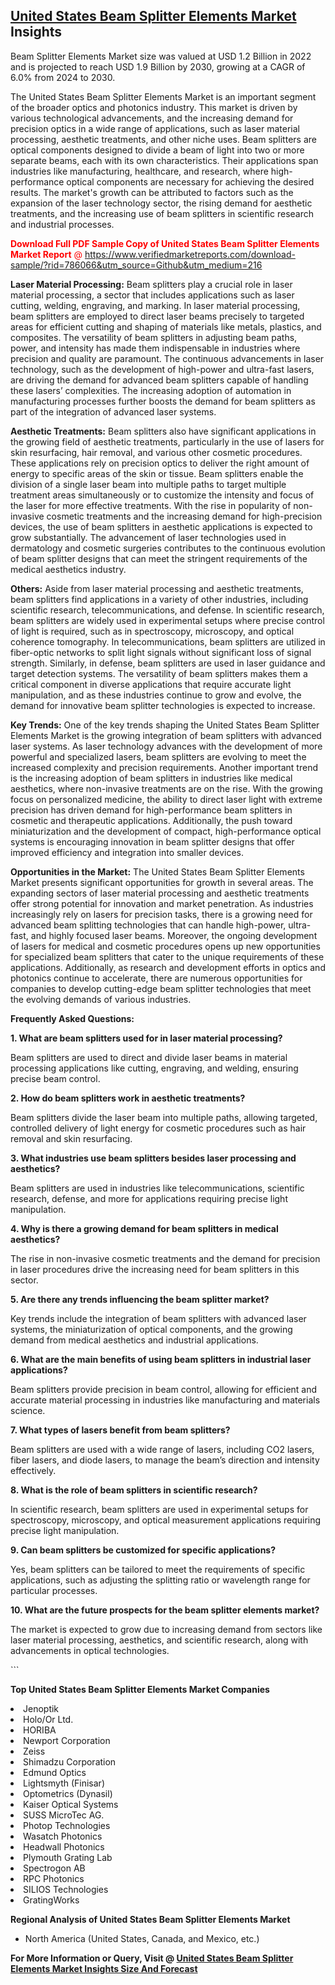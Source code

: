 <h2><a href="https://www.verifiedmarketreports.com/download-sample/?rid=786066&amp;utm_source=Github&amp;utm_medium=216" target="_blank">United States Beam Splitter Elements Market</a> Insights</h2><p>Beam Splitter Elements Market size was valued at USD 1.2 Billion in 2022 and is projected to reach USD 1.9 Billion by 2030, growing at a CAGR of 6.0% from 2024 to 2030.</p><p><p>The United States Beam Splitter Elements Market is an important segment of the broader optics and photonics industry. This market is driven by various technological advancements, and the increasing demand for precision optics in a wide range of applications, such as laser material processing, aesthetic treatments, and other niche uses. Beam splitters are optical components designed to divide a beam of light into two or more separate beams, each with its own characteristics. Their applications span industries like manufacturing, healthcare, and research, where high-performance optical components are necessary for achieving the desired results. The market's growth can be attributed to factors such as the expansion of the laser technology sector, the rising demand for aesthetic treatments, and the increasing use of beam splitters in scientific research and industrial processes.<p><span class=""><span style="color: #ff0000;"><strong>Download Full PDF Sample Copy of United States Beam Splitter Elements Market Report</strong> @ </span><a href="https://www.verifiedmarketreports.com/download-sample/?rid=786066&amp;utm_source=Github&amp;utm_medium=216" target="_blank">https://www.verifiedmarketreports.com/download-sample/?rid=786066&amp;utm_source=Github&amp;utm_medium=216</a></span></p></p><p><strong>Laser Material Processing:</strong> Beam splitters play a crucial role in laser material processing, a sector that includes applications such as laser cutting, welding, engraving, and marking. In laser material processing, beam splitters are employed to direct laser beams precisely to targeted areas for efficient cutting and shaping of materials like metals, plastics, and composites. The versatility of beam splitters in adjusting beam paths, power, and intensity has made them indispensable in industries where precision and quality are paramount. The continuous advancements in laser technology, such as the development of high-power and ultra-fast lasers, are driving the demand for advanced beam splitters capable of handling these lasers’ complexities. The increasing adoption of automation in manufacturing processes further boosts the demand for beam splitters as part of the integration of advanced laser systems.<p><strong>Aesthetic Treatments:</strong> Beam splitters also have significant applications in the growing field of aesthetic treatments, particularly in the use of lasers for skin resurfacing, hair removal, and various other cosmetic procedures. These applications rely on precision optics to deliver the right amount of energy to specific areas of the skin or tissue. Beam splitters enable the division of a single laser beam into multiple paths to target multiple treatment areas simultaneously or to customize the intensity and focus of the laser for more effective treatments. With the rise in popularity of non-invasive cosmetic treatments and the increasing demand for high-precision devices, the use of beam splitters in aesthetic applications is expected to grow substantially. The advancement of laser technologies used in dermatology and cosmetic surgeries contributes to the continuous evolution of beam splitter designs that can meet the stringent requirements of the medical aesthetics industry.<p><strong>Others:</strong> Aside from laser material processing and aesthetic treatments, beam splitters find applications in a variety of other industries, including scientific research, telecommunications, and defense. In scientific research, beam splitters are widely used in experimental setups where precise control of light is required, such as in spectroscopy, microscopy, and optical coherence tomography. In telecommunications, beam splitters are utilized in fiber-optic networks to split light signals without significant loss of signal strength. Similarly, in defense, beam splitters are used in laser guidance and target detection systems. The versatility of beam splitters makes them a critical component in diverse applications that require accurate light manipulation, and as these industries continue to grow and evolve, the demand for innovative beam splitter technologies is expected to increase.<p><strong>Key Trends:</strong> One of the key trends shaping the United States Beam Splitter Elements Market is the growing integration of beam splitters with advanced laser systems. As laser technology advances with the development of more powerful and specialized lasers, beam splitters are evolving to meet the increased complexity and precision requirements. Another important trend is the increasing adoption of beam splitters in industries like medical aesthetics, where non-invasive treatments are on the rise. With the growing focus on personalized medicine, the ability to direct laser light with extreme precision has driven demand for high-performance beam splitters in cosmetic and therapeutic applications. Additionally, the push toward miniaturization and the development of compact, high-performance optical systems is encouraging innovation in beam splitter designs that offer improved efficiency and integration into smaller devices.<p><strong>Opportunities in the Market:</strong> The United States Beam Splitter Elements Market presents significant opportunities for growth in several areas. The expanding sectors of laser material processing and aesthetic treatments offer strong potential for innovation and market penetration. As industries increasingly rely on lasers for precision tasks, there is a growing need for advanced beam splitting technologies that can handle high-power, ultra-fast, and highly focused laser beams. Moreover, the ongoing development of lasers for medical and cosmetic procedures opens up new opportunities for specialized beam splitters that cater to the unique requirements of these applications. Additionally, as research and development efforts in optics and photonics continue to accelerate, there are numerous opportunities for companies to develop cutting-edge beam splitter technologies that meet the evolving demands of various industries.<p><strong>Frequently Asked Questions:</strong></p><p><strong>1. What are beam splitters used for in laser material processing?</strong></p><p>Beam splitters are used to direct and divide laser beams in material processing applications like cutting, engraving, and welding, ensuring precise beam control.</p><p><strong>2. How do beam splitters work in aesthetic treatments?</strong></p><p>Beam splitters divide the laser beam into multiple paths, allowing targeted, controlled delivery of light energy for cosmetic procedures such as hair removal and skin resurfacing.</p><p><strong>3. What industries use beam splitters besides laser processing and aesthetics?</strong></p><p>Beam splitters are used in industries like telecommunications, scientific research, defense, and more for applications requiring precise light manipulation.</p><p><strong>4. Why is there a growing demand for beam splitters in medical aesthetics?</strong></p><p>The rise in non-invasive cosmetic treatments and the demand for precision in laser procedures drive the increasing need for beam splitters in this sector.</p><p><strong>5. Are there any trends influencing the beam splitter market?</strong></p><p>Key trends include the integration of beam splitters with advanced laser systems, the miniaturization of optical components, and the growing demand from medical aesthetics and industrial applications.</p><p><strong>6. What are the main benefits of using beam splitters in industrial laser applications?</strong></p><p>Beam splitters provide precision in beam control, allowing for efficient and accurate material processing in industries like manufacturing and materials science.</p><p><strong>7. What types of lasers benefit from beam splitters?</strong></p><p>Beam splitters are used with a wide range of lasers, including CO2 lasers, fiber lasers, and diode lasers, to manage the beam’s direction and intensity effectively.</p><p><strong>8. What is the role of beam splitters in scientific research?</strong></p><p>In scientific research, beam splitters are used in experimental setups for spectroscopy, microscopy, and optical measurement applications requiring precise light manipulation.</p><p><strong>9. Can beam splitters be customized for specific applications?</strong></p><p>Yes, beam splitters can be tailored to meet the requirements of specific applications, such as adjusting the splitting ratio or wavelength range for particular processes.</p><p><strong>10. What are the future prospects for the beam splitter elements market?</strong></p><p>The market is expected to grow due to increasing demand from sectors like laser material processing, aesthetics, and scientific research, along with advancements in optical technologies.</p>```</p><p><strong>Top United States Beam Splitter Elements Market Companies</strong></p><div data-test-id=""><p><li>Jenoptik</li><li> Holo/Or Ltd.</li><li> HORIBA</li><li> Newport Corporation</li><li> Zeiss</li><li> Shimadzu Corporation</li><li> Edmund Optics</li><li> Lightsmyth (Finisar)</li><li> Optometrics (Dynasil)</li><li> Kaiser Optical Systems</li><li> SUSS MicroTec AG.</li><li> Photop Technologies</li><li> Wasatch Photonics</li><li> Headwall Photonics</li><li> Plymouth Grating Lab</li><li> Spectrogon AB</li><li> RPC Photonics</li><li> SILIOS Technologies</li><li> GratingWorks</li></p><div><strong>Regional Analysis of&nbsp;United States Beam Splitter Elements Market</strong></div><ul><li dir="ltr"><p dir="ltr">North America&nbsp;(United States, Canada, and Mexico, etc.)</p></li></ul><p><strong>For More Information or Query, Visit @&nbsp;</strong><strong><a href="https://www.verifiedmarketreports.com/product/beam-splitter-elements-market/?utm_source=Github&amp;utm_medium=216" target="_blank">United States Beam Splitter Elements Market Insights Size And Forecast</a></strong></p></div>
